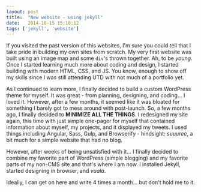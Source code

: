 ```yaml
---
layout: post
title:  "New website - using jekyll"
date:   2014-10-15 15:18:12
tags: ['jekyll', 'website']
---
```


<p>If you visited the past version of this websites, I'm sure you could tell that I take pride in building my own sites from scratch. My very first website was built using an image map and some <code>div</code>'s thrown together. Ah, to be <em>young</em>. Once I started learning much more about coding and design, I started building with modern HTML, CSS, and JS. You know, enough to show off my skills since I was still attending UTD with not much of a portfolio yet.</p>

<p>As I continued to learn more, I finally decided to build a custom WordPress theme for myself. It was great - from planning, designing, and coding... I loved it. However, after a few months, it seemed like it was bloated for something I barely got to mess around with post-launch. So, a few months ago, I finally decided to <strong>MINIMIZE ALL THE THINGS</strong>. I redesigned my site again, this time with just simple one-pager for myself that contained information about myself, my projects, and it displayed my tweets. I used things including Angular, Sass, Gulp, and Browserify - hindsight: <em>suuuree</em>, a bit much for a simple website that had no blog.</p>

<p>However, after weeks of being unsatisfied with it... I finally decided to combine my favorite part of WordPress (simple blogging) and my favorite parts of my non-CMS site and that's where I am now. I installed Jekyll, started designing in browser, and <em>vuala</em>. </p>

<p>Ideally, I can get on here and write 4 times a month... but don't hold me to it.</p>
